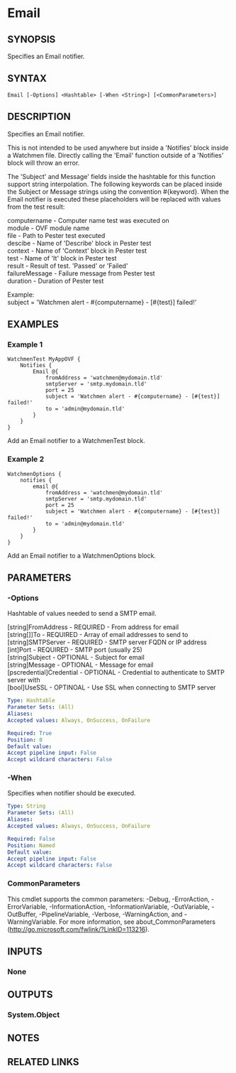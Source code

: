 ﻿---
external help file: Watchmen-help.xml
online version: https://github.com/devblackops/watchmen/blob/master/docs/functions/Help-Email.md
schema: 2.0.0
---

# Email
## SYNOPSIS
Specifies an Email notifier.
## SYNTAX

```
Email [-Options] <Hashtable> [-When <String>] [<CommonParameters>]
```

## DESCRIPTION
Specifies an Email notifier.

This is not intended to be used anywhere but inside a 'Notifies' block inside a Watchmen file. Directly calling the 'Email' function outside of a
'Notifies' block will throw an error.

The 'Subject' and Message' fields inside the hashtable for this function support string interpolation. The following keywords can be placed inside
the Subject or Message strings using the convention #{keyword}. When the Email notifier is executed these placeholders will be replaced with values
from the test result:

computername     - Computer name test was executed on  
module           - OVF module name  
file             - Path to Pester test executed  
descibe          - Name of 'Describe' block in Pester test  
context          - Name of 'Context' block in Pester test  
test             - Name of 'It' block in Pester test  
result           - Result of test. 'Passed' or 'Failed'  
failureMessage   - Failure message from Pester test  
duration         - Duration of Pester test  
   
Example:  
    subject = 'Watchmen alert - #{computername} - [#{test}] failed!'
## EXAMPLES

### Example 1
```
WatchmenTest MyAppOVF {
    Notifies {
        Email @{
            fromAddress = 'watchmen@mydomain.tld'
            smtpServer = 'smtp.mydomain.tld'
            port = 25
            subject = 'Watchmen alert - #{computername} - [#{test}] failed!'
            to = 'admin@mydomain.tld'
        }
    }
}
```

Add an Email notifier to a WatchmenTest block.
### Example 2
```
WatchmenOptions {
    notifies {
        email @{
            fromAddress = 'watchmen@mydomain.tld'
            smtpServer = 'smtp.mydomain.tld'
            port = 25
            subject = 'Watchmen alert - #{computername} - [#{test}] failed!'
            to = 'admin@mydomain.tld'
        }
    }
}
```

Add an Email notifier to a WatchmenOptions block.
## PARAMETERS

### -Options
Hashtable of values needed to send a SMTP email.

[string]FromAddress         - REQUIRED - From address for email  
[string[]]To                - REQUIRED - Array of email addresses to send to  
[string]SMTPServer          - REQUIRED - SMTP server FQDN or IP address  
[int]Port                   - REQUIRED - SMTP port (usually 25)  
[string]Subject             - OPTIONAL - Subject for email  
[string]Message             - OPTIONAL - Message for email  
[pscredential]Credential    - OPTIONAL - Credential to authenticate to SMTP server with  
[bool]UseSSL                - OPTINOAL - Use SSL when connecting to SMTP server  

```yaml
Type: Hashtable
Parameter Sets: (All)
Aliases: 
Accepted values: Always, OnSuccess, OnFailure

Required: True
Position: 0
Default value: 
Accept pipeline input: False
Accept wildcard characters: False
```

### -When
Specifies when notifier should be executed.

```yaml
Type: String
Parameter Sets: (All)
Aliases: 
Accepted values: Always, OnSuccess, OnFailure

Required: False
Position: Named
Default value: 
Accept pipeline input: False
Accept wildcard characters: False
```

### CommonParameters
This cmdlet supports the common parameters: -Debug, -ErrorAction, -ErrorVariable, -InformationAction, -InformationVariable, -OutVariable, -OutBuffer, -PipelineVariable, -Verbose, -WarningAction, and -WarningVariable. For more information, see about_CommonParameters (http://go.microsoft.com/fwlink/?LinkID=113216).
## INPUTS

### None

## OUTPUTS

### System.Object

## NOTES

## RELATED LINKS

